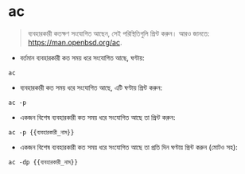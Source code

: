# ac

> ব্যবহারকারী কতক্ষণ সংযোগিত আছেন, সেই পরিস্থিতিগুলি প্রিন্ট করুন।
> আরও জানতে: <https://man.openbsd.org/ac>.

- বর্তমান ব্যবহারকারী কত সময় ধরে সংযোগিত আছে, ঘণ্টায়:

`ac`

- ব্যবহারকারী কত সময় ধরে সংযোগিত আছে, এটি ঘণ্টায় প্রিন্ট করুন:

`ac -p`

- একজন বিশেষ ব্যবহারকারী কত সময় ধরে সংযোগিত আছে তা প্রিন্ট করুন:

`ac -p {{ব্যবহারকারী_নাম}}`

- একজন বিশেষ ব্যবহারকারী কত সময় ধরে সংযোগিত আছে তা প্রতি দিন ঘণ্টায় প্রিন্ট করুন (মোটও সহ):

`ac -dp {{ব্যবহারকারী_নাম}}`
